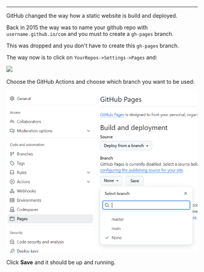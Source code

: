 
---

GitHub changed the way how a static website is build and deployed.

Back in 2015 the way was to name your github repo with `username.github.io/com` and you must to create a `gh-pages` branch.

This was dropped and you don't have to create this `gh-pages` branch.

The way now is to click on `YourRepos->Settings->Pages` and:

![](img/file/deploywebiste/deploy.png)

Choose the GitHub Actions and choose which branch you want to be used:

![](img/file/deploywebsite/branch.png)

Click **Save** and it should be up and running.